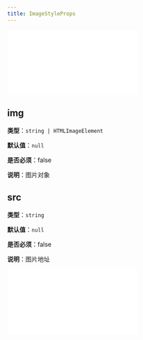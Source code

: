 ```yaml
---
title: ImageStyleProps
---
```


<embed src="../../common/ShapeStyleProps.zh.md"></embed>

## img

**类型**：`string | HTMLImageElement`

**默认值**：`null`

**是否必须**：false

**说明**：图片对象

## src

**类型**：`string`

**默认值**：`null`

**是否必须**：false

**说明**：图片地址

<embed src="../../common/BaseStyleProps.zh.md"></embed>
